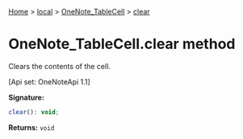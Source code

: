 [Home](./index) &gt; [local](local.md) &gt; [OneNote\_TableCell](local.onenote_tablecell.md) &gt; [clear](local.onenote_tablecell.clear.md)

# OneNote\_TableCell.clear method

Clears the contents of the cell. 

 \[Api set: OneNoteApi 1.1\]

**Signature:**
```javascript
clear(): void;
```
**Returns:** `void`

